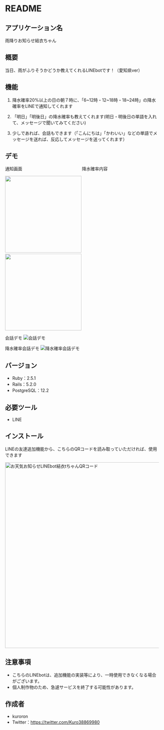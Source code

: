# README

<!-- This README would normally document whatever steps are necessary to get the
application up and running.

Things you may want to cover:

* Ruby version

* System dependencies

* Configuration

* Database creation

* Database initialization

* How to run the test suite

* Services (job queues, cache servers, search engines, etc.)

* Deployment instructions

* ... -->

## アプリケーション名
雨降りお知らせ結衣ちゃん
 
## 概要
当日、雨がふりそうかどうか教えてくれるLINEbotです！（愛知県ver）

## 機能
  1. 降水確率20%以上の日の朝７時に、「6~12時・12~18時・18~24時」の降水確率をLINEで通知してくれます

  2. 「明日」「明後日」の降水確率も教えてくれます(明日・明後日の単語を入れて、メッセージで聞いてみてください)

  3. 少しであれば、会話もできます（「こんにちは」「かわいい」などの単語でメッセージを送れば、反応してメッセージを送ってくれます）

## デモ
通知画面　　　　　　　　　　　　　　降水確率内容

<img src="https://user-images.githubusercontent.com/57647938/82107667-798c8f00-9764-11ea-8e1b-af5901587ec8.png" width="250" >　　　<img src="https://user-images.githubusercontent.com/57647938/82107813-5f06e580-9765-11ea-9dcd-c74bc150b3f9.png" width="250">

会話デモ
![会話デモ](https://user-images.githubusercontent.com/57647938/82107844-a9886200-9765-11ea-8cab-dd7dd6955cd4.gif)

降水確率会話デモ
![降水確率会話デモ](https://user-images.githubusercontent.com/57647938/82107873-d50b4c80-9765-11ea-90e9-fe4fa07df785.gif)

## バージョン
* Ruby：2.5.1
* Rails：5.2.0
* PostgreSQL：12.2

## 必要ツール
* LINE
 
## インストール
 LINEの友達追加機能から、こちらのQRコードを読み取っていただければ、使用できます

<img width="606" alt="お天気お知らせLINEbot結衣tちゃんQRコード" src="https://user-images.githubusercontent.com/57647938/82108219-fb31ec00-9767-11ea-9898-e59449c8e952.png">

## 注意事項
* こちらのLINEbotは、追加機能の実装等により、一時使用できなくなる場合がございます。
* 個人制作物のため、急遽サービスを終了する可能性があります。

## 作成者
* kuroron
* Twitter：https://twitter.com/Kuro38869980
